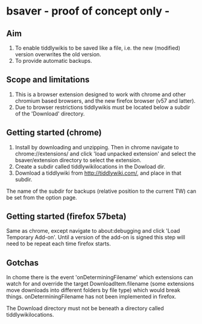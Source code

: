 # bsaver - proof of concept only -

## Aim
1. To enable tiddlywikis to be saved like a file, i.e. the new (modified) version overwrites the old version.
2. To provide automatic backups.

## Scope and limitations
1. This is a browser extension designed to work with chrome and other chromium based browsers, and the new firefox browser (v57 and latter).
2. Due to browser restrictions tiddlywikis must be located below a subdir of the 'Download' directory.

## Getting started (chrome)
1. Install by downloading and unzipping. Then in chrome navigate to chrome://extensions/ and click 'load unpacked extension' and select the bsaver/extension directory to select the extension.
2. Create a subdir called tiddlywikilocations in the Dowload dir. 
3. Download a tiddlywiki from http://tiddlywiki.com/, and place in that subdir.

The name of the subdir for backups (relative position to the current TW) can be set from the option page.

## Getting started (firefox 57beta)
Same as chrome, except navigate to about:debugging and click 'Load Temporary Add-on'. Until a version of the add-on is signed this step will need to be repeat each time firefox starts.


## Gotchas
In chome there is the event 'onDeterminingFilename' which extensions can watch for and override the target DownloadItem.filename (some extensions move downloads into different folders by file type) which would break things. 
onDeterminingFilename has not been implemented in firefox.

The Download directory must not be beneath a directory called tiddlywikilocations.
